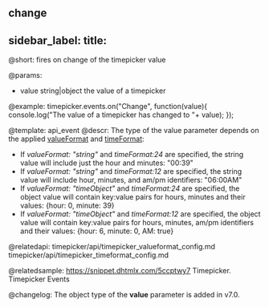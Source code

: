 change
---
sidebar_label: 
title: 
---          

@short:
fires on change of the timepicker value

@params:
- value		string|object	the value of a timepicker	

@example:
timepicker.events.on("Change", function(value){
	console.log("The value of a timepicker has changed to "+ value);
});


@template: api_event
@descr:
The type of the value parameter depends on the applied [valueFormat](timepicker/api/timepicker_valueformat_config.md) and [timeFormat](timepicker/api/timepicker_timeformat_config.md):

- If *valueFormat: "string"*  and *timeFormat:24* are specified, the string value will include just the hour and minutes: "00:39"
- If *valueFormat: "string"*  and *timeFormat:12* are specified, the string value will include hour, minutes, and am/pm identifiers: "06:00AM"
- If *valueFormat: "timeObject"*  and *timeFormat:24* are specified, the object value will contain key:value pairs for hours, minutes and their values: {hour: 0, minute: 39}
- If *valueFormat: "timeObject"*  and *timeFormat:12* are specified, the object value will contain key:value pairs for hours, minutes, am/pm identifiers and their values: {hour: 6, minute: 0, AM: true}

@relatedapi: 
timepicker/api/timepicker_valueformat_config.md
timepicker/api/timepicker_timeformat_config.md

@relatedsample: https://snippet.dhtmlx.com/5ccptwy7	Timepicker. Timepicker Events

@changelog:
The object type of the **value** parameter is added in v7.0.
